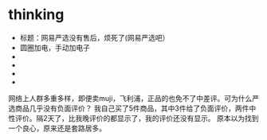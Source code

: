 
# thinking
* 标题：网易严选没有售后，烦死了(网易严选吧）
* 圆圈加电，手动加电子
*
* 
*
* 




网络上人群多重多样，即便卖muji，飞利浦，正品的也免不了中差评。可为什么严选商品几乎没有负面评价？
我自己买了5件商品，其中3件给了负面评价，两件中性评价。隔2天了，比我晚评价的都显示了，我的评价还没有显示。
原本以为找到一个良心，原来还是套路居多。
